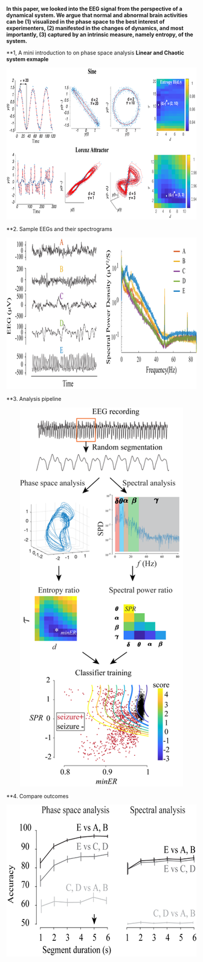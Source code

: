   **In this paper, we looked into the EEG signal from the perspective of a dynamical system. We argue that normal and abnormal brain activities can be (1) visualized in the phase space to the best interest of experimenters, (2) manifested in the changes of dynamics, and most importantly, (3) captured by an intrinsic measure, namely entropy, of the system.**

**1, A mini introduction to on phase space analysis
 **Linear and Chaotic system exmaple**
 <p align="center">
  <img src="Fig1.png" height="400" >
</p>

**2. Sample EEGs and their spectrograms 
<p align="center">
  <img src="Fig2.png" height="400" >
</p>


**3. Analysis pipeline
<p align="center">
  <img src="Fig3.png" height="1000" >
</p>

**4. Compare outcomes

 <p align="center">
  <img src="Fig4.png" height="400" >
</p>
